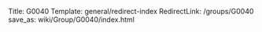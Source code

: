 Title: G0040
Template: general/redirect-index
RedirectLink: /groups/G0040
save_as: wiki/Group/G0040/index.html